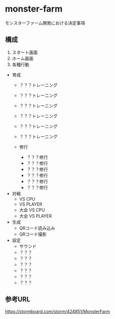# monster-farm
モンスターファーム開発における決定事項

## 構成
1. スタート画面  
2. ホーム画面  
3. 各種行動  
  * 育成  
    * ？？？トレーニング  
    * ？？？トレーニング  
    * ？？？トレーニング  
    * ？？？トレーニング  
    * ？？？トレーニング  
    * ？？？トレーニング  

    * 修行  
      * ？？？修行  
      * ？？？修行  
      * ？？？修行  
      * ？？？修行  
      * ？？？修行  
      * ？？？修行  
  * 対戦  
    * VS CPU  
    * VS PLAYER  
    * 大会 VS CPU  
    * 大会 VS PLAYER  
  * 生成  
    * QRコード読み込み  
    * QRコード撮影  
  * 設定  
    * サウンド  
    * ？？？  
    * ？？？  
    * ？？？  
    * ？？？  
    * ？？？  
    * ？？？  
## 参考URL
<https://stormboard.com/storm/424851/MonsterFarm>

